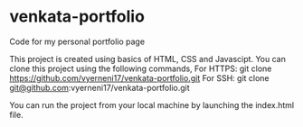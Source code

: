 # venkata-portfolio
Code for my personal portfolio page

This project is created using basics of HTML, CSS and Javascipt. You can clone this project using the following commands, 
For HTTPS: git clone https://github.com/vyerneni17/venkata-portfolio.git
For SSH: git clone git@github.com:vyerneni17/venkata-portfolio.git

You can run the project from your local machine by launching the index.html file.
